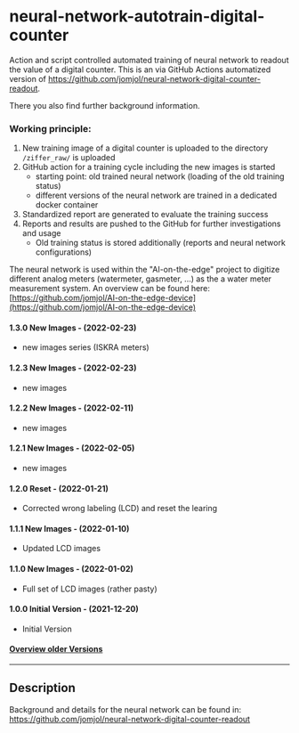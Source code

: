 # neural-network-autotrain-digital-counter
Action and script controlled automated training of neural network to readout the value of a digital counter. This is an via GitHub Actions automatized version of https://github.com/jomjol/neural-network-digital-counter-readout.

There you also find further background information.

### Working principle:

1) New training image of a digital counter is uploaded to the directory `/ziffer_raw/` is uploaded
2) GitHub action for a training cycle including the new images is started
   * starting point: old trained neural  network (loading of the old training status)
   * different versions of the neural network are trained in a dedicated docker container
3) Standardized report are generated to evaluate the training success
4) Reports and results are pushed to the GitHub for further investigations and usage
   * Old training status is stored additionally (reports and neural network configurations)



The neural network is used within the "AI-on-the-edge" project to digitize different analog meters (watermeter, gasmeter, ...) as the a water meter measurement system. An overview can be found here: [https://github.com/jomjol/AI-on-the-edge-device](https://github.com/jomjol/AI-on-the-edge-device)



#### 1.3.0 New Images - (2022-02-23)

* new images series (ISKRA meters)

#### 1.2.3 New Images - (2022-02-23)

* new images

#### 1.2.2 New Images - (2022-02-11)

* new images

#### 1.2.1 New Images - (2022-02-05)

* new images

#### 1.2.0 Reset - (2022-01-21)

* Corrected wrong labeling (LCD) and reset the learing

#### 1.1.1 New Images - (2022-01-10)

* Updated LCD images

#### 1.1.0 New Images - (2022-01-02)

* Full set of LCD images (rather pasty)

#### 1.0.0 Initial Version - (2021-12-20)

* Initial Version


#### [Overview older Versions](Versions.md)





_______

## Description

Background and details for the neural network can be found in: https://github.com/jomjol/neural-network-digital-counter-readout

